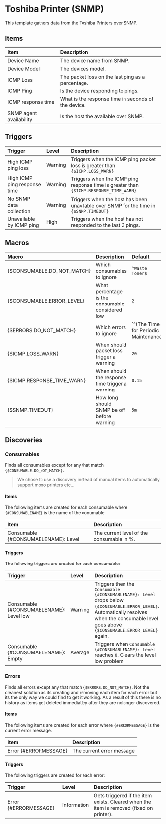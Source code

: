 # Toshiba Printer (SNMP)

This template gathers data from the Toshiba Printers over SNMP.

## Items

|Item|Description|
|:---|:----------|
|Device Name|The device name from SNMP.|
|Device Model|The devices model.|
|ICMP Loss|The packet loss on the last ping as a percentage.|
|ICMP Ping|Is the device responding to pings.|
|ICMP response time|What is the response time in seconds of the device.|
|SNMP agent availability|Is the host the available over SNMP.|

## Triggers

|Trigger|Level|Description|
|:------|:----|:----------|
|High ICMP ping loss|Warning|Triggers when the ICMP ping packet loss is greater than `{$ICMP.LOSS_WARN}`|
|High ICMP ping response time|Warning|Triggers when the ICMP ping response time is greater than `{$ICMP.RESPONSE_TIME_WARN}`|
|No SNMP data collection|Warning|Triggers when the host has been unavilable over SNMP for the time in `{$SNMP.TIMEOUT}`|
|Unavailable by ICMP ping|High|Triggers when the host has not responded to the last 3 pings.|

## Macros

|Macro|Description|Default|
|:----|:----------|:------|
|{$CONSUMABLE.DO_NOT_MATCH}|Which consumables to ignore|`^Waste Toner$`|
|{$CONSUMABLE.ERROR_LEVEL}|What percentage is the consumable considered low|`2`|
|{$ERRORS.DO_NOT_MATCH}|Which errors to ignore|`^(The Time for Periodic Maintenance|.*? Toner Cartridge Low|.*? Toner Empty)$`|
|{$ICMP.LOSS_WARN}|When should packet loss trigger a warning|`20`|
|{$ICMP.RESPONSE_TIME_WARN}|When should the response time trigger a warning|`0.15`|
|{$SNMP.TIMEOUT}|How long should SNMP be off before warning|`5m`|

## Discoveries

### Consumables

Finds all consumables except for any that match `{$CONSUMABLE.DO_NOT_MATCH}`. 

> We chose to use a discovery instead of manual items to automatically support mono printers etc...

#### Items

The following items are created for each consumable where `{#CONSUMABLENAME}` is the name of the conumable

|Item|Description|
|:---|:----------|
|Consumable {#CONSUMABLENAME}: Level|The current level of the consumable in %.|

#### Triggers

The following triggers are created for each consumable:

|Trigger|Level|Description|
|:------|:----|:----------|
|Consumable {#CONSUMABLENAME}: Level low|Warning|Triggers then the `Consumable {#CONSUMABLENAME}: Level` drops below `{$CONSUMABLE.ERROR_LEVEL}`. Automatically resolves when the consumable level goes above `{$CONSUMABLE.ERROR_LEVEL}` again.|
|Consumable {#CONSUMABLENAME}: Empty|Average|Triggers when `Consumable {#CONSUMABLENAME}: Level` reaches `0`. Clears the level low problem.|

### Errors

Finds all errors except any that match `{$ERRORS.DO_NOT_MATCH}`. Not the cleanest solution as its creating and removing each item for each error but its the only way we could find to get it working. As a result of this there is no history as items get deleted immediatley after they are nolonger discovered.

#### Items

The following items are created for each error where `{#ERRORMESSAGE}` is the current error message.

|Item|Description|
|:---|:----------|
|Error {#ERRORMESSAGE}|The current error message|

#### Triggers

The following triggers are created for each error:

|Trigger|Level|Description|
|:------|:----|:----------|
|Error {#ERRORMESSAGE}|Information|Gets triggered if the item exists. Cleared when the item is removed (fixed on printer).|
